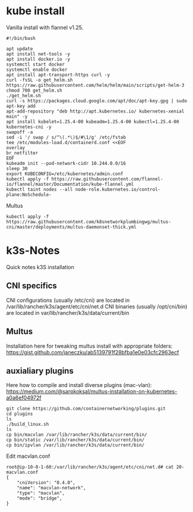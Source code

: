 # kube install

Vanilla install with flannel v1.25.

```
#!/bin/bash

apt update
apt install net-tools -y
apt install docker.io -y
systemctl start docker
systemctl enable docker
apt install apt-transport-https curl -y
curl -fsSL -o get_helm.sh https://raw.githubusercontent.com/helm/helm/main/scripts/get-helm-3
chmod 700 get_helm.sh
./get_helm.sh
curl -s https://packages.cloud.google.com/apt/doc/apt-key.gpg | sudo apt-key add
apt-add-repository "deb http://apt.kubernetes.io/ kubernetes-xenial main" -y
apt install kubelet=1.25.4-00 kubeadm=1.25.4-00 kubectl=1.25.4-00 kubernetes-cni -y
swapoff -a
sed -i '/ swap / s/^\(.*\)$/#\1/g' /etc/fstab
tee /etc/modules-load.d/containerd.conf <<EOF
overlay
br_netfilter
EOF
kubeadm init --pod-network-cidr 10.244.0.0/16
sleep 30
export KUBECONFIG=/etc/kubernetes/admin.conf
kubectl apply -f https://raw.githubusercontent.com/flannel-io/flannel/master/Documentation/kube-flannel.yml
kubectl taint nodes --all node-role.kubernetes.io/control-plane:NoSchedule-
```
Multus
```
kubectl apply -f https://raw.githubusercontent.com/k8snetworkplumbingwg/multus-cni/master/deployments/multus-daemonset-thick.yml
```

# k3s-Notes

Quick notes k3S installation


## CNI specifics

CNI configurations (usually /etc/cni) are located in /var/lib/rancher/k3s/agent/etc/cni/net.d
CNI binaries (usually /opt/cni/bin) are located in var/lib/rancher/k3s/data/current/bin

## Multus

Installation here for tweaking multus install with appropriate folders: https://gist.github.com/janeczku/ab5139791f28bfba1e0e03cfc2963ecf

## auxialiary plugins

Here how to compile and install diverse plugins (mac-vlan):  https://medium.com/@sarpkoksal/multus-installation-on-kubernetes-a0a6ef04972f

```
git clone https://github.com/containernetworking/plugins.git
cd plugins
ls
./build_linux.sh
ls
cp bin/macvlan /var/lib/rancher/k3s/data/current/bin/
cp bin/static /var/lib/rancher/k3s/data/current/bin/
cp bin/ipvlan /var/lib/rancher/k3s/data/current/bin/
```
Edit macvlan.conf
```
root@ip-10-0-1-60:/var/lib/rancher/k3s/agent/etc/cni/net.d# cat 20-macvlan.conf 
{
    "cniVersion": "0.4.0",
    "name": "macvlan-network",
    "type": "macvlan",
    "mode": "bridge",
}
```
